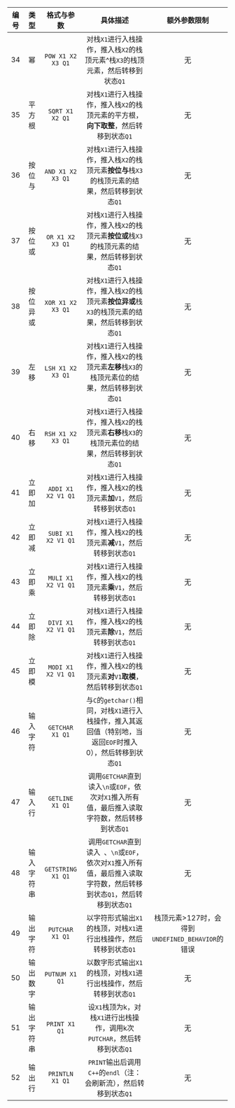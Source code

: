 |编号|类型|格式与参数|具体描述|额外参数限制|
|:-:|:-:|:-:|:-:|:-:|
|34|幂|`POW X1 X2 X3 Q1`|对栈`X1`进行入栈操作，推入栈`X2`的栈顶元素^栈`X3`的栈顶元素，然后转移到状态`Q1`|无|
|35|平方根|`SQRT X1 X2 Q1`|对栈`X1`进行入栈操作，推入栈`X2`的栈顶元素的平方根，**向下取整**，然后转移到状态`Q1`|无|
|36|按位与|`AND X1 X2 X3 Q1`|对栈`X1`进行入栈操作，推入栈`X2`的栈顶元素**按位与**栈`X3`的栈顶元素的结果，然后转移到状态`Q1`|无|
|37|按位或|`OR X1 X2 X3 Q1`|对栈`X1`进行入栈操作，推入栈`X2`的栈顶元素**按位或**栈`X3`的栈顶元素的结果，然后转移到状态`Q1`|无|
|38|按位异或|`XOR X1 X2 X3 Q1`|对栈`X1`进行入栈操作，推入栈`X2`的栈顶元素**按位异或**栈`X3`的栈顶元素的结果，然后转移到状态`Q1`|无|
|39|左移|`LSH X1 X2 X3 Q1`|对栈`X1`进行入栈操作，推入栈`X2`的栈顶元素**左移**栈`X3`的栈顶元素位的结果，然后转移到状态`Q1`|无|
|40|右移|`RSH X1 X2 X3 Q1`|对栈`X1`进行入栈操作，推入栈`X2`的栈顶元素**右移**栈`X3`的栈顶元素位的结果，然后转移到状态`Q1`|无|
|41|立即加|`ADDI X1 X2 V1 Q1`|对栈`X1`进行入栈操作，推入栈`X2`的栈顶元素**加**`V1`，然后转移到状态`Q1`|无|
|42|立即减|`SUBI X1 X2 V1 Q1`|对栈`X1`进行入栈操作，推入栈`X2`的栈顶元素**减**`V1`，然后转移到状态`Q1`|无|
|43|立即乘|`MULI X1 X2 V1 Q1`|对栈`X1`进行入栈操作，推入栈`X2`的栈顶元素**乘**`V1`，然后转移到状态`Q1`|无|
|44|立即除|`DIVI X1 X2 V1 Q1`|对栈`X1`进行入栈操作，推入栈`X2`的栈顶元素**除**`V1`，然后转移到状态`Q1`|无|
|45|立即模|`MODI X1 X2 V1 Q1`|对栈`X1`进行入栈操作，推入栈`X2`的栈顶元素**对**`V1`**取模**，然后转移到状态`Q1`|无|
|46|输入字符|`GETCHAR X1 Q1`|与`C`的`getchar()`相同，对栈`X1`进行入栈操作，推入其返回值（特别地，当返回`EOF`时推入0），然后转移到状态`Q1`|无|
|47|输入行|`GETLINE X1 Q1`|调用`GETCHAR`直到读入`\n`或`EOF`，依次对`X1`推入所有值，最后推入读取字符数，然后转移到状态`Q1`|无|
|48|输入字符串|`GETSTRING X1 Q1`|调用`GETCHAR`直到读入` `、`\n`或`EOF`，依次对`X1`推入所有值，最后推入读取字符数，然后转移到状态`Q1`，然后转移到状态`Q1`|无|
|49|输出字符|`PUTCHAR X1 Q1`|以字符形式输出`X1`的栈顶，对栈`X1`进行出栈操作，然后转移到状态`Q1`|栈顶元素>127时，会得到`UNDEFINED_BEHAVIOR`的错误|
|50|输出数字|`PUTNUM X1 Q1`|以数字形式输出`X1`的栈顶，对栈`X1`进行出栈操作，然后转移到状态`Q1`|无|
|51|输出字符串|`PRINT X1 Q1`|设`X1`栈顶为k，对栈`X1`进行出栈操作，调用k次`PUTCHAR`，然后转移到状态`Q1`|无|
|52|输出行|`PRINTLN X1 Q1`|`PRINT`输出后调用`C++`的`endl`（注：会刷新流），然后转移到状态`Q1`|无|
